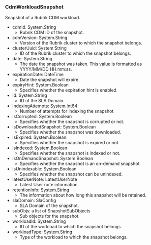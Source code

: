 ### CdmWorkloadSnapshot
Snapshot of a Rubrik CDM workload.

- cdmId: System.String
  - Rubrik CDM ID of the snapshot.
- cdmVersion: System.String
  - Version of the Rubrik cluster to which the snapshot belongs.
- clusterUuid: System.String
  - ID of the Rubrik cluster to which the snapshot belongs.
- date: System.String
  - The date the snapshot was taken. This value is formatted as YYYY/MM/DD HH:mm:ss.
- expirationDate: DateTime
  - Date the snapshot will expire.
- expiryHint: System.Boolean
  - Specifies whether the expiration hint is enabled.
- id: System.String
  - ID of the SLA Domain.
- indexingAttempts: System.Int64
  - Number of attempts for indexing the snapshot.
- isCorrupted: System.Boolean
  - Specifies whether the snapshot is corrupted or not.
- isDownloadedSnapshot: System.Boolean
  - Specifies whether the snapshot was downloaded.
- isExpired: System.Boolean
  - Specifies whether the snapshot is expired or not.
- isIndexed: System.Boolean
  - Specifies whether the snapshot is indexed or not.
- isOnDemandSnapshot: System.Boolean
  - Specifies whether the snapshot is an on-demand snapshot.
- isUnindexable: System.Boolean
  - Specifies whether the snapshot can be unindexed.
- latestUserNote: LatestUserNote
  - Latest User note information.
- retentionInfo: System.String
  - The information about how long this snapshot will be retained.
- slaDomain: SlaConfig
  - SLA Domain of the snapshot.
- subObjs: a list of SnapshotSubObjects
  - Sub objects for the snapshot.
- workloadId: System.String
  - ID of the workload to which the snapshot belongs.
- workloadType: System.String
  - Type of the workload to which the snapshot belongs.
